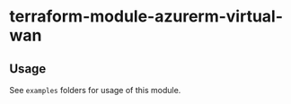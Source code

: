 # terraform-module-azurerm-virtual-wan

## Usage
See `examples` folders for usage of this module.

<!-- BEGINNING OF PRE-COMMIT-TERRAFORM DOCS HOOK -->

<!-- END OF PRE-COMMIT-TERRAFORM DOCS HOOK -->
